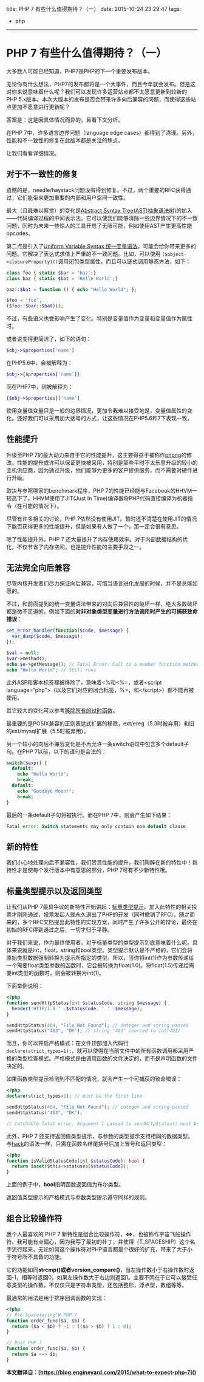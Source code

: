title: PHP 7 有些什么值得期待？（一）
date: 2015-10-24 23:29:47
tags:
- php
---
# PHP 7 有些什么值得期待？（一）

大多数人可能已经知道，PHP7是PHP的下一个重要发布版本。

无论你有什么想法，PHP7的发布都将是一个大事件，而且今年就会发布。但是这对你来说意味着什么呢？我们可以发现许多运营站点都不太愿意更新到较新的PHP 5.x版本。本次大版本的发布是否会带来许多向后兼容的问题，而使得这些站点更加不愿意进行更新呢？

答案是：这是因具体情况而异的。且看下文分析。
<!--more-->

在PHP 7中，许多语言边界问题（language edge cases）都得到了清理。另外，性能和不一致性的修复在此版本都是关注的焦点。

让我们看看详细情况。

## 对于不一致性的修复

遗憾的是，needle/haystack问题没有得到修复。不过，两个重要的RFC获得通过，它们能带来更加重要的内部和用户空间一致性。

最大（且最难以察觉）的变化是[Abstract Syntax Tree(AST)抽象语法树)](https://wiki.php.net/rfc/abstract_syntax_tree)的加入——代码编译过程的中间表示法。它可以使我们能够清除一些边界情况下的不一致问题，同时为未来一些惊人的工具开启了无限可能，例如使用AST产生更高性能opcodes。

第二点是引入了[Uniform Variable Syntax 统一变量语法](https://wiki.php.net/rfc/uniform_variable_syntax)，可能会给你带来更多的问题。它解决了表达式求值上严重的不一致问题。比如，可以使用 `($object->closureProperty)()`调用闭包类型属性，而且可以链式调用静态方法，如下：

``` php
class foo { static $bar = 'baz';}
class baz { static $bat = 'Hello World';}

baz::$bat = function () { echo "Hello World"; };

$foo = 'foo',
($foo::$bar::$bat)();
```

不过，有些语义也受影响产生了变化。特别是变量值作为变量和变量值作为属性时。

或者说变得更简洁了，如下的语句：

``` php
$obj->$properties['name']
```

在PHP5.6中，会被解释为：

``` php
$obj->{$properties['name']}
```

而在PHP7中，则被解释为：

``` php
{$obj->$properties}['name']
```

使用变量值变量只是一般的边界情况，更加令我难以接受地是，变量值属性的变化。还好我们可以采用加大括号的方式，让这些情况在PHP5.6和7下表现一致。

## 性能提升

升级至PHP 7的最大动力来自于它的性能提升，这主要得益于被称作[phpng](https://wiki.php.net/rfc/phpng)的修改。性能的提升或许可以保证更快被采用，特别是那些平时不太乐意升级的较小的主机供应商，因为通过升级，他们能够为更多的客户提供服务，而不需要对硬件进行升级。

取决与参照哪家的benchmark程序，PHP 7的性能已经能与Facebook的HHVM一较高下了。HHVM使用了JIT(Just In Time)编译器将PHP代码直接编译为机器指令（在可能的情况下）。

尽管有许多相关的讨论，PHP 7依然没有使用JIT。暂时还不清楚在使用JIT的情况下能否获得更多的性能提升，但是如果有人做了一个，那一定会很有意思。

除了性能提升外，PHP 7 还大量提升了内存使用效率。对于内部数据结构的优化，不仅节省了内存空间，也是提升性能的主要手段之一。

## 无法完全向后兼容

尽管内核开发者们尽力保证向后兼容，可惜当语言进化发展的时候，并不是总能如愿的。

不过，和前面提到的统一变量语法带来的对向后兼容性的破坏一样，绝大多数破坏都是微不足道的，例如下面的**对非对象类型变量进行方法调用时产生的可捕获致命错误**：

``` php
set_error_handler(function($code, $message) {
  var_dump($code, $message);
});

$val = null;
$var->method();
echo $e->getMessage(); // Fatal Error: Call to a member function method() on null
echo "Hello World"; // Still runs
```

此外ASP和脚本标签都被移除了，意味着<%和<%=，或者\<script language=“php”\>（以及它们对应的闭合标签，%>，和\</script\>）都不能再被使用。

其它较大的变化可以参考[移除所有的过时函数](https://wiki.php.net/rfc/remove_deprecated_functionality_in_php7)。

最重要的是POSIX兼容的正则表达式扩展的移除，ext/ereg（5.3时被弃用）和旧的ext/mysql扩展（5.5时被弃用）。

另一个较小的向后不兼容变化是不再允许一条switch语句中包含多个default子句。在PHP 7以前，以下的语句是合法的：

``` php
switch($expr) {
  default:
  	echo "Hello World";
    break;
  default:
  	echo "Goodbye Moon!";
    break;
}
```

最后的一条default子句将被执行。而在PHP 7中，则会产生如下结果：

``` php
Fatal error: Switch statements may only contain one default clause
```

## 新的特性

我们小心地处理向后不兼容性，我们赞赏性能的提升，我们陶醉在新的特性中！新特性才是使每个发行版本中有意思的部分，PHP 7可有不少新特性哦。

## 标量类型提示以及返回类型

让我们从PHP 7最具争议的新特性开始讲起：[标量类型提示](https://wiki.php.net/rfc/scalar_type_hints_v5)。加入此特性的相关投票才刚刚通过，投票发起人就永久退出了PHP的开发（同时撤销了RFC）。随之而来的，多个RFC文档提出此特性的实现方案，同时产生了许多公开的辩论，最终在初始的RFC得到通过之后，一切才归于平静。

对于我们来说，作为最终使用者，对于标量类型的类型提示到底意味着什么呢。具体来说就是int，float，string和bool类型。类型提示默认是不严格的，它们会将原始类型数据强制转换为提示所指定的类型。所以，当你将int(1)作为参数传递给一个需要float类型参数的函数时，它会被转换为float(1.0)。将float(1.5)传递给需要int类型的函数时，则会被转换为int(1)。

下面举例说明：

``` php
<?php
function sendHttpStatus(int $statusCode, string $message) {
  header('HTTP/1.0 ' .$statusCode. ' ' .$message);
}

sendHttpStatus(404, "File Not Found"); // integer and string passed
sendHttpStatus("403", "OK"); // string "403" coerced to int(403)
```

而且，你可以开启严格模式：在文件顶部加入代码行`declare(strict_types=1);`，就可以使得在当前文件中的所有函数调用都采用严格的类型检查模式。严格模式是由调用函数的文件决定的，而不是声明函数的文件决定的。

如果函数类型提示检测到不匹配的情况，就会产生一个可捕获的致命错误：

``` php
<?php
declare(strict_types=1); // must be the first line

sendHttpStatus(404, "File Not Found"); // integer and string passed
sendHttpStatus("403", "OK");

// Catchable fatal error: Argument 1 passed to sendHttpStatus() must be of the type integer, string given
```

此外，PHP 7 还支持返回值类型提示，与参数的类型提示支持相同的数据类型。与[hack](https://blog.engineyard.com/2014/hhvm-hack-php)的语法一样，只需在函数名结尾括号后加上冒号和返回类型：

``` php
<?php
function isValidStatusCode(int $statusCode): bool {
  return isset($this->statuses[$statusCode]);
}
```

上面的例子中，**bool**指明函数返回值为布尔类型。

返回值类型提示的严格模式与参数类型提示遵守同样的规则。

## 组合比较操作符

我个人最喜欢的 PHP 7 新特性是组合比较操作符，**<=>**，也被称作宇宙飞船操作符。我可能有点偏心，因为我写了最初的补丁，并使得（T_SPACESHIP）这个名字流行起来，无论如何这个操作符对PHP语言都是个很好的扩充，带来了大于小于符号所不具备的功能。

它的功能如同**strcmp()**或者**version_compare()**，当左操作数小于右操作数时返回-1，相等时返回0，如果左操作数大于右边则返回1。主要不同在于它可以接受任意类型的操作数，不仅仅只是字符串类型，还包括整形，浮点型，数组等等。

最通常的用法是用于排序回调函数的实现：

``` php
<?php
// Pre Spacefaring^W PHP 7
function order_func($a, $b) {
  return ($a < $b) ? -1 : (($a > $b) ? 1 : 0);
}

// Post PHP 7
function order_func($a, $b) {
  return $a <=> $b;
}
```



**本文翻译自：[https://blog.engineyard.com/2015/what-to-expect-php-7]()**